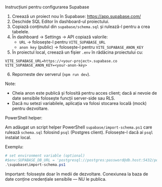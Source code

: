 Instrucțiuni pentru configurarea Supabase

1. Creează un proiect nou în Supabase: https://app.supabase.com/
2. Deschide SQL Editor în dashboard-ul proiectului.
3. Copiază conținutul din `supabase/schema.sql` și rulează-l pentru a crea tabelele.
4. În dashboard -> Settings -> API copiază valorile:
   - `URL` -> folosește-l pentru `VITE_SUPABASE_URL`
   - `anon key` (public) -> folosește-l pentru `VITE_SUPABASE_ANON_KEY`
5. În proiectul local, creează un fișier `.env` în rădăcina proiectului cu:

```
VITE_SUPABASE_URL=https://<your-project>.supabase.co
VITE_SUPABASE_ANON_KEY=<your-anon-key>
```

6. Reporneste dev serverul (`npm run dev`).

Note:
- Cheia anon este publică și folosită pentru acces client; dacă ai nevoie de date sensibile folosește funcții server-side sau RLS.
- Dacă nu setezi variabilele, aplicația va folosi stocarea locală (mock) pentru dezvoltare.

PowerShell helper:

Am adăugat un script helper PowerShell `supabase/import-schema.ps1` care rulează `schema.sql` folosind `psql` (Postgres client). Folosește-l dacă ai `psql` instalat local.

Exemplu:
```powershell
# set environment variable (optional)
#$env:SUPABASE_DB_URL = 'postgresql://postgres:password@db.host:5432/postgres'
.\supabase\import-schema.ps1
```

Important: folosește doar în medii de dezvoltare. Conexiunea la baza de date conține credențiale sensibile — NU le publica.
